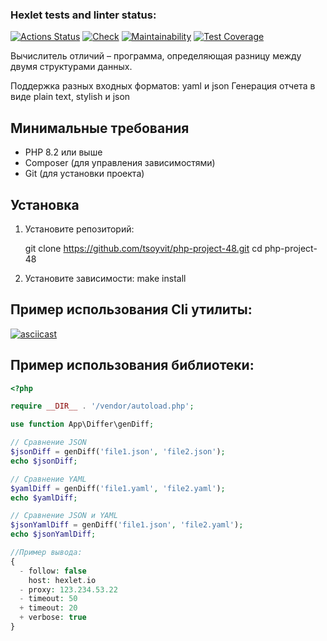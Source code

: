 ### Hexlet tests and linter status:
[![Actions Status](https://github.com/tsoyvit/php-project-48/actions/workflows/hexlet-check.yml/badge.svg)](https://github.com/tsoyvit/php-project-48/actions)
[![Check](https://github.com/tsoyvit/php-project-48/actions/workflows/check.yml/badge.svg)](https://github.com/tsoyvit/php-project-48/actions/workflows/check.yml)
[![Maintainability](https://api.codeclimate.com/v1/badges/00ddf00092642a675397/maintainability)](https://codeclimate.com/github/tsoyvit/php-project-48/maintainability)
[![Test Coverage](https://api.codeclimate.com/v1/badges/00ddf00092642a675397/test_coverage)](https://codeclimate.com/github/tsoyvit/php-project-48/test_coverage)

Вычислитель отличий – программа, определяющая разницу между двумя структурами данных.

Поддержка разных входных форматов: yaml и json
Генерация отчета в виде plain text, stylish и json

## Минимальные требования

- PHP 8.2 или выше
- Composer (для управления зависимостями)
- Git (для установки проекта)

## Установка

1. Установите репозиторий:

   git clone https://github.com/tsoyvit/php-project-48.git
   cd php-project-48

2. Установите зависимости: make install

## Пример использования Cli утилиты:

[![asciicast](https://asciinema.org/a/mGmCRaGNJpp2RiP7XH5ycFQqF.svg)](https://asciinema.org/a/mGmCRaGNJpp2RiP7XH5ycFQqF)

## Пример использования библиотеки:

```php
<?php

require __DIR__ . '/vendor/autoload.php';

use function App\Differ\genDiff;

// Сравнение JSON
$jsonDiff = genDiff('file1.json', 'file2.json');
echo $jsonDiff;

// Сравнение YAML
$yamlDiff = genDiff('file1.yaml', 'file2.yaml');
echo $yamlDiff;

// Сравнение JSON и YAML
$jsonYamlDiff = genDiff('file1.json', 'file2.yaml');
echo $jsonYamlDiff;

//Пример вывода:
{
  - follow: false
    host: hexlet.io
  - proxy: 123.234.53.22
  - timeout: 50
  + timeout: 20
  + verbose: true
}